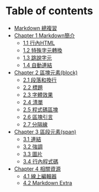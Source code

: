 # Table of contents

* [Markdown 總複習](README.md)
* [Chapter 1 Markdown簡介](<Chapter 1 Markdown簡介/README.md>)
  * [1.1 行內HTML](<Chapter 1 Markdown簡介/1.1 行內HTML.md>)
  * [1.2 特殊字元轉換](<Chapter 1 Markdown簡介/1.2 特殊字元轉換.md>)
  * [1.3 跳說字元](<Chapter 1 Markdown簡介/1.3 逸出字元.md>)
  * [1.4 自動連結](<Chapter 1 Markdown簡介/1.4 自動連結.md>)
* [Chapter 2 區塊元素(block)](<Chapter 2 區塊元素(block)/README.md>)
  * [2.1 段落和換行](<Chapter 2 區塊元素(block)/2.1 段落和換行.md>)
  * [2.2 標題](<Chapter 2 區塊元素(block)/2.2 標題.md>)
  * [2.3 字體效果](<Chapter 2 區塊元素(block)/2.3 字體效果.md>)
  * [2.4 清單](<Chapter 2 區塊元素(block)/2.4 清單.md>)
  * [2.5 程式碼區塊](<Chapter 2 區塊元素(block)/2.5 程式碼區塊.md>)
  * [2.6 區塊引言](<Chapter 2 區塊元素(block)/2.6 區塊引言.md>)
  * [2.7 分隔線](<Chapter 2 區塊元素(block)/2.7 分隔線.md>)
* [Chapter 3 區段元素(span)](<Chapter 3 區段元素(span)/README.md>)
  * [3.1 連結](<Chapter 3 區段元素(span)/3.1 連結.md>)
  * [3.2 強調](<Chapter 3 區段元素(span)/3.2 強調.md>)
  * [3.3 圖片](<Chapter 3 區段元素(span)/3.3 圖片.md>)
  * [3.4 行內程式碼](<Chapter 3 區段元素(span)/3.4 行內程式碼.md>)
* [Chapter 4 相關資源](<Chapter 4 相關資源/README.md>)
  * [4.1 線上編輯器](<Chapter 4 相關資源/4.1 線上編輯器.md>)
  * [4.2 Markdown Extra](<Chapter 4 相關資源/4.2 Markdown Extra.md>)
